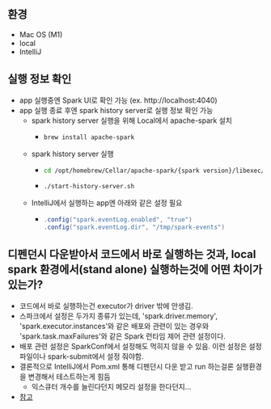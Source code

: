 ## 환경
- Mac OS (M1)
- local
- IntelliJ

## 실행 정보 확인
- app 실행중엔 Spark UI로 확인 가능 (ex. http://localhost:4040)
- app 실행 종료 후엔 spark history server로 실행 정보 확인 가능
  - spark history server 실행을 위해 Local에서 apache-spark 설치
    - ```bash
      brew install apache-spark
        ```
  - spark history server 실행
    - ```bash
      cd /opt/homebrew/Cellar/apache-spark/{spark version}/libexec/sbin
      ```
    - ```bash
      ./start-history-server.sh  
      ```
  - IntelliJ에서 실행하는 app엔 아래와 같은 설정 필요
    - ```scala
      .config("spark.eventLog.enabled", "true")
      .config("spark.eventLog.dir", "/tmp/spark-events")
      ```
      
## 디펜던시 다운받아서 코드에서 바로 실행하는 것과, local spark 환경에서(stand alone) 실행하는것에 어떤 차이가 있는가?
- 코드에서 바로 실행하는건 executor가 driver 밖에 안생김.
- 스파크에서 설정은 두가지 종류가 있는데, 'spark.driver.memory', 'spark.executor.instances'와 같은 배포와 관련이 있는 경우와 'spark.task.maxFailures'와 같은 Spark 런타임 제어 관련 설정이다.
- 배포 관련 설정은 SparkConf에서 설정해도 먹히지 않을 수 있음. 이런 설정은 설정 파일이나 spark-submit에서 설정 줘야함.
- 결론적으로 IntelliJ에서 Pom.xml 통해 디펜던시 다운 받고 run 하는걸론 실행환경을 변경해서 테스트하는게 힘듬
  - 익스큐터 개수를 늘린다던지 메모리 설정을 한다던지... 
- [참고](https://spark.apache.org/docs/latest/configuration.html#dynamically-loading-spark-properties)